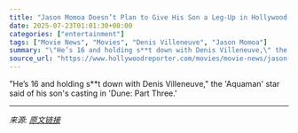 ```yaml
---
title: "Jason Momoa Doesn’t Plan to Give His Son a Leg-Up in Hollywood: “He’s Done It All on His Own”"
date: 2025-07-23T01:01:30+08:00
categories: ["entertainment"]
tags: ["Movie News", "Movies", "Denis Villeneuve", "Jason Momoa"]
summary: "\"He’s 16 and holding s**t down with Denis Villeneuve,\" the 'Aquaman' star said of his son's casting in 'Dune: Part Three.'"
source_url: "https://www.hollywoodreporter.com/movies/movie-news/jason-momoa-doesnt-want-give-son-leg-up-hollywood-dune-3-1236326431/"
---
```


"He’s 16 and holding s**t down with Denis Villeneuve," the 'Aquaman' star said of his son's casting in 'Dune: Part Three.'

---

*来源: [原文链接](https://www.hollywoodreporter.com/movies/movie-news/jason-momoa-doesnt-want-give-son-leg-up-hollywood-dune-3-1236326431/)*
